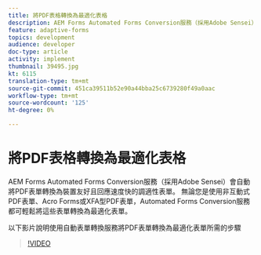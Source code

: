```yaml
---
title: 將PDF表格轉換為最適化表格
description: AEM Forms Automated Forms Conversion服務（採用Adobe Sensei）會自動將PDF表單轉換為裝置友好且回應速度快的調適性表單。 無論您是使用非互動式PDF表單、Acro Forms或XFA型PDF表單，Automated Forms Conversion服務都可輕鬆將這些表單轉換為最適化表單。
feature: adaptive-forms
topics: development
audience: developer
doc-type: article
activity: implement
thumbnail: 39495.jpg
kt: 6115
translation-type: tm+mt
source-git-commit: 451ca39511b52e90a44bba25c6739280f49a0aac
workflow-type: tm+mt
source-wordcount: '125'
ht-degree: 0%

---
```


# 將PDF表格轉換為最適化表格

AEM Forms Automated Forms Conversion服務（採用Adobe Sensei）會自動將PDF表單轉換為裝置友好且回應速度快的調適性表單。 無論您是使用非互動式PDF表單、Acro Forms或XFA型PDF表單，Automated Forms Conversion服務都可輕鬆將這些表單轉換為最適化表單。

以下影片說明使用自動表單轉換服務將PDF表單轉換為最適化表單所需的步驟

>[!VIDEO](https://video.tv.adobe.com/v/39495/?quality=9&learn=on)

